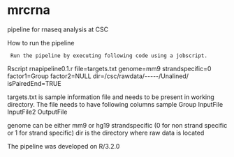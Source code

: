 # mrcrna
pipeline for rnaseq analysis at CSC

How to run the pipeline

     Run the pipeline by executing following code using a jobscript.
     
Rscript rnapipeline0.1.r file=targets.txt genome=mm9 strandspecific=0 factor1=Group factor2=NULL dir=/csc/rawdata/-----/Unalined/ isPairedEnd=TRUE


targets.txt is  sample information file and needs to be present in working directory.
The file needs to have following columns
sample  Group   InputFile       InputFile2      OutputFile


genome can be either mm9 or hg19
strandspecific (0 for non strand specific or 1 for strand specific)
dir is the directory where raw data is located 

The pipeline was developed on  R/3.2.0

